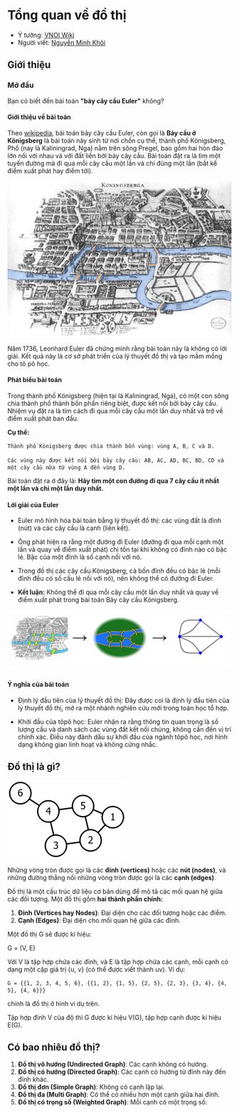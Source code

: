 # **Tổng quan về đồ thị**
* Ý tưởng: [VNOI Wiki](https://wiki.vnoi.info/algo/graph-theory/graph)
* Người viết: [Nguyễn Minh Khôi](https://github.com/nguyenminhkhoi2009)
## **Giới thiệu**
### **Mở đầu**
Bạn có biết đến bài toán **"bảy cây cầu Euler"** không?

#### **Giới thiệu về bài toán**
Theo [wikipedia](https://vi.wikipedia.org/wiki/B%C3%A0i_to%C3%A1n_b%E1%BA%A3y_c%C3%A2y_c%E1%BA%A7u_Euler), bài toán bảy cây cầu Euler, còn gọi là **Bảy cầu ở Königsberg** là bài toán nảy sinh từ nơi chốn cụ thể, thành phố Königsberg, Phổ (nay là Kaliningrad, Nga) nằm trên sông Pregel, bao gồm hai hòn đảo lớn nối với nhau và với đất liền bởi bảy cây cầu. Bài toán đặt ra là tìm một tuyến đường mà đi qua mỗi cây cầu một lần và chỉ đúng một lần (bất kể điểm xuất phát hay điểm tới).

![Hình ảnh minh hoạ](tongquan-01.png "Hình ảnh minh hoạ")

Năm 1736, Leonhard Euler đã chứng minh rằng bài toán này là không có lời giải. Kết quả này là cơ sở phát triển của lý thuyết đồ thị và tạo mầm mống cho tô pô học.

#### **Phát biểu bài toán**
Trong thành phố Königsberg (hiện tại là Kaliningrad, Nga), có một con sông chia thành phố thành bốn phần riêng biệt, được kết nối bởi bảy cây cầu. Nhiệm vụ đặt ra là tìm cách đi qua mỗi cây cầu một lần duy nhất và trở về điểm xuất phát ban đầu.

  **Cụ thể:**

    Thành phố Königsberg được chia thành bốn vùng: vùng A, B, C và D.

    Các vùng này được kết nối bởi bảy cây cầu: AB, AC, AD, BC, BD, CD và một cây cầu nữa từ vùng A đến vùng D.
  
Bài toán đặt ra ở đây là: **Hãy tìm một con đường đi qua 7 cây cầu ít nhất một lần và chỉ một lần duy nhất.**

#### **Lời giải của Euler**
* Euler mô hình hóa bài toán bằng lý thuyết đồ thị: các vùng đất là đỉnh (nút) và các cây cầu là cạnh (liên kết).

* Ông phát hiện ra rằng một đường đi Euler (đường đi qua mỗi cạnh một lần và quay về điểm xuất phát) chỉ tồn tại khi không có đỉnh nào có bậc lẻ. Bậc của một đỉnh là số cạnh nối với nó.

* Trong đồ thị các cây cầu Königsberg, cả bốn đỉnh đều có bậc lẻ (mỗi đỉnh đều có số cầu lẻ nối với nó), nên không thể có đường đi Euler.

* **Kết luận:** Không thể đi qua mỗi cây cầu một lần duy nhất và quay về điểm xuất phát trong bài toán Bảy cây cầu Königsberg.

![Hình ảnh minh hoạ](tongquan-02.png "Hình ảnh minh hoạ")

#### **Ý nghĩa của bài toán**

* Định lý đầu tiên của lý thuyết đồ thị: Đây được coi là định lý đầu tiên của lý thuyết đồ thị, mở ra một nhánh nghiên cứu mới trong toán học tổ hợp.

* Khởi đầu của tôpô học: Euler nhận ra rằng thông tin quan trọng là số lượng cầu và danh sách các vùng đất kết nối chúng, không cần đến vị trí chính xác. Điều này đánh dấu sự khởi đầu của ngành tôpô học, nơi hình dạng không gian linh hoạt và không cứng nhắc.

## **Đồ thị là gì?**

![Hình ảnh minh hoạ](tongquan-03.png "Hình ảnh minh hoạ")

Những vòng tròn được gọi là các **đỉnh (vertices)** hoặc các **nút (nodes)**, và những đường thẳng nối những vòng tròn được gọi là các **cạnh (edges)**.

Đồ thị là một cấu trúc dữ liệu cơ bản dùng để mô tả các mối quan hệ giữa các đối tượng. Một đồ thị gồm **hai thành phần chính:**

  1. **Đỉnh (Vertices hay Nodes)**: Đại diện cho các đối tượng hoặc các điểm.
  2. **Cạnh (Edges)**: Đại diện cho mối quan hệ giữa các đỉnh.

Một đồ thị G sẽ được kí hiệu:

  G = (V, E)
  
  Với V là tập hợp chứa các đỉnh, và E là tập hợp chứa các cạnh, mỗi cạnh có dạng một cặp giá trị {u, v} (có thể được viết thành uv). Ví dụ:
  
    G = {{1, 2, 3, 4, 5, 6}, {{1, 2}, {1, 5}, {2, 5}, {2, 3}, {3, 4}, {4, 5}, {4, 6}}} 
  chính là đồ thị ở hình ví dụ trên.

  Tập hợp đỉnh V của độ thì G được kí hiệu V(G), tập hợp cạnh được kí hiệu E(G).
 
## **Có bao nhiêu đồ thị?**
  1. **Đồ thị vô hướng (Undirected Graph)**: Các cạnh không có hướng.
  2. **Đồ thị có hướng (Directed Graph)**: Các cạnh có hướng từ đỉnh này đến đỉnh khác.
  3. **Đồ thị đơn (Simple Graph)**: Không có cạnh lặp lại.
  4. **Đồ thị đa (Multi Graph)**: Có thể có nhiều hơn một cạnh giữa hai đỉnh.
  5. **Đồ thị có trọng số (Weighted Graph)**: Mỗi cạnh có một trọng số.
